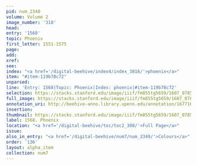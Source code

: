 ```yaml
---
pid: num_2348
volume: Volume 2
image_number: '318'
head:
entry: '1568'
topic: Phoenix
first_letter: 1551-1575
page:
add:
xref:
see:
index: "<a href='/digital-beehive/index4/index_3016/'>phoenix</a>"
item: "#item-119b78c72"
unparsed:
line: 'Entry: 1568|Topic: Phoenix|Index: phoenix|#item-119b78c72'
selection: https://stacks.stanford.edu/image/iiif/fm855tg5659/1607_0785/987,2199,2474,198/full/0/default.jpg
full_image: https://stacks.stanford.edu/image/iiif/fm855tg5659/1607_0785/full/full/0/default.jpg
annotation_uri: http://beehive-anno.library.upenn.edu/annotation/1677163355369
insertion:
thumbnail: https://stacks.stanford.edu/image/iiif/fm855tg5659/1607_0785/987,2199,600,180/250,/0/default.jpg
label: 1568. Phoenix
location: "<a href='/digital-beehive/toc/toc2_308/'>Full Page</a>"
issue:
also_in_entry: "<a href='/digital-beehive/num7/num_2349/'>Colours</a>"
order: '136'
layout: alpha_item
collection: num7
---
```


